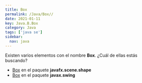```yaml
---
title: Box
permalink: /Java/Box//
date: 2021-01-11
key: Java.B.Box
category: Java
tags: ['java se']
sidebar: 
  nav: java
---
```


Existen varios elementos con el nombre **Box**. ¿Cuál de ellas estás buscando?
<ul>
<li><a href="/Java/Box-javafx-scene-shape/">Box</a> en el paquete <strong>javafx.scene.shape</strong></li>
<li><a href="/Java/Box-javax-swing/">Box</a> en el paquete <strong>javax.swing</strong></li>
<ul>
